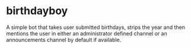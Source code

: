 # birthdayboy
A simple bot that takes user submitted birthdays, strips the year and then mentions the user in either an administrator defined channel or an announcements channel by default if available.

